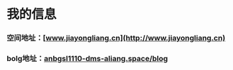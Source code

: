 # 我的信息
### 空间地址：[www.jiayongliang.cn](http://www.jiayongliang.cn)
### bolg地址：[anbgsl1110-dms-aliang.space/blog](//www.anbgsl1110-dms-aliang.space/anbgsl1110.github.io/blog/blog01.html)
